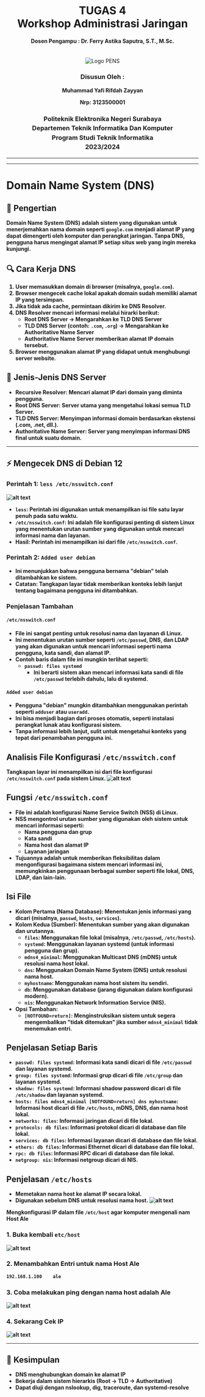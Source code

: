 <div align="center">
  <h1 style="text-align: center;font-weight: bold">TUGAS 4<br>Workshop Administrasi Jaringan</h1>
  <h4 style="text-align: center;">Dosen Pengampu : Dr. Ferry Astika Saputra, S.T., M.Sc.</h4>
</div>
<br />
<div align="center">
  <img src="https://upload.wikimedia.org/wikipedia/id/4/44/Logo_PENS.png" alt="Logo PENS">
  <h3 style="text-align: center;">Disusun Oleh : <br></h3>
  <p style="text-align: center;">
    <strong>Muhammad Yafi Rifdah Zayyan
    <p style="text-align: center;">
    <strong>Nrp: 3123500001</strong></p>
  </p>

<h3 style="text-align: center;line-height: 1.5">Politeknik Elektronika Negeri Surabaya<br>Departemen Teknik Informatika Dan Komputer<br>Program Studi Teknik Informatika<br>2023/2024</h3>
  <hr><hr>
</div>

# Domain Name System (DNS)

## 📌 Pengertian
**Domain Name System (DNS)** adalah sistem yang digunakan untuk menerjemahkan **nama domain** seperti `google.com` menjadi **alamat IP** yang dapat dimengerti oleh komputer dan perangkat jaringan.
Tanpa DNS, pengguna harus mengingat alamat IP setiap situs web yang ingin mereka kunjungi.

## 🔍 Cara Kerja DNS
1. **User memasukkan domain** di browser (misalnya, `google.com`).
2. **Browser mengecek cache lokal** apakah domain sudah memiliki alamat IP yang tersimpan.
3. **Jika tidak ada cache**, permintaan dikirim ke **DNS Resolver**.
4. **DNS Resolver** mencari informasi melalui hirarki berikut:
   - **Root DNS Server** → Mengarahkan ke **TLD DNS Server**
   - **TLD DNS Server** (contoh: `.com`, `.org`) → Mengarahkan ke **Authoritative Name Server**
   - **Authoritative Name Server** memberikan alamat IP domain tersebut.
5. **Browser menggunakan alamat IP** yang didapat untuk menghubungi server website.

## 📂 Jenis-Jenis DNS Server
- **Recursive Resolver**: Mencari alamat IP dari domain yang diminta pengguna.
- **Root DNS Server**: Server utama yang mengetahui lokasi semua **TLD Server**.
- **TLD DNS Server**: Menyimpan informasi domain berdasarkan ekstensi (.com, .net, dll.).
- **Authoritative Name Server**: Server yang menyimpan informasi DNS final untuk suatu domain.
---


## ⚡ Mengecek DNS di Debian 12

### Perintah 1: `less /etc/nsswitch.conf`
![alt text](image.png)

* `less`: Perintah ini digunakan untuk menampilkan isi file satu layar penuh pada satu waktu.
* `/etc/nsswitch.conf`: Ini adalah file konfigurasi penting di sistem Linux yang menentukan urutan sumber yang digunakan untuk mencari informasi nama dan layanan.
* **Hasil**: Perintah ini menampilkan isi dari file `/etc/nsswitch.conf`.

### Perintah 2: `Added user debian`

* Ini menunjukkan bahwa pengguna bernama "debian" telah ditambahkan ke sistem.
* **Catatan**: Tangkapan layar tidak memberikan konteks lebih lanjut tentang bagaimana pengguna ini ditambahkan.

### Penjelasan Tambahan

#### `/etc/nsswitch.conf`

* File ini sangat penting untuk resolusi nama dan layanan di Linux.
* Ini menentukan urutan sumber seperti `/etc/passwd`, DNS, dan LDAP yang akan digunakan untuk mencari informasi seperti nama pengguna, kata sandi, dan alamat IP.
* Contoh baris dalam file ini mungkin terlihat seperti:
    * `passwd: files systemd`
        * Ini berarti sistem akan mencari informasi kata sandi di file `/etc/passwd` terlebih dahulu, lalu di systemd.

#### `Added user debian`

* Pengguna "debian" mungkin ditambahkan menggunakan perintah seperti `adduser` atau `useradd`.
* Ini bisa menjadi bagian dari proses otomatis, seperti instalasi perangkat lunak atau konfigurasi sistem.
* Tanpa informasi lebih lanjut, sulit untuk mengetahui konteks yang tepat dari penambahan pengguna ini.

## Analisis File Konfigurasi `/etc/nsswitch.conf`

Tangkapan layar ini menampilkan isi dari file konfigurasi `/etc/nsswitch.conf` pada sistem Linux.
![alt text](image-1.png)

## Fungsi `/etc/nsswitch.conf`

* File ini adalah konfigurasi **Name Service Switch (NSS)** di Linux.
* NSS mengontrol urutan sumber yang digunakan oleh sistem untuk mencari informasi seperti:
    * Nama pengguna dan grup
    * Kata sandi
    * Nama host dan alamat IP
    * Layanan jaringan
* Tujuannya adalah untuk memberikan fleksibilitas dalam mengonfigurasi bagaimana sistem mencari informasi ini, memungkinkan penggunaan berbagai sumber seperti file lokal, DNS, LDAP, dan lain-lain.

## Isi File

* **Kolom Pertama (Nama Database):** Menentukan jenis informasi yang dicari (misalnya, `passwd`, `hosts`, `services`).
* **Kolom Kedua (Sumber):** Menentukan sumber yang akan digunakan dan urutannya.
    * `files`: Menggunakan file lokal (misalnya, `/etc/passwd`, `/etc/hosts`).
    * `systemd`: Menggunakan layanan systemd (untuk informasi pengguna dan grup).
    * `mdns4_minimal`: Menggunakan Multicast DNS (mDNS) untuk resolusi nama host lokal.
    * `dns`: Menggunakan Domain Name System (DNS) untuk resolusi nama host.
    * `myhostname`: Menggunakan nama host sistem itu sendiri.
    * `db`: Menggunakan database (jarang digunakan dalam konfigurasi modern).
    * `nis`: Menggunakan Network Information Service (NIS).
* **Opsi Tambahan:**
    * `[NOTFOUND=return]`: Menginstruksikan sistem untuk segera mengembalikan "tidak ditemukan" jika sumber `mdns4_minimal` tidak menemukan entri.

## Penjelasan Setiap Baris

* **`passwd: files systemd`**: Informasi kata sandi dicari di file `/etc/passwd` dan layanan systemd.
* **`group: files systemd`**: Informasi grup dicari di file `/etc/group` dan layanan systemd.
* **`shadow: files systemd`**: Informasi shadow password dicari di file `/etc/shadow` dan layanan systemd.
* **`hosts: files mdns4_minimal [NOTFOUND=return] dns myhostname`**: Informasi host dicari di file `/etc/hosts`, mDNS, DNS, dan nama host lokal.
* **`networks: files`**: Informasi jaringan dicari di file lokal.
* **`protocols: db files`**: Informasi protokol dicari di database dan file lokal.
* **`services: db files`**: Informasi layanan dicari di database dan file lokal.
* **`ethers: db files`**: Informasi Ethernet dicari di database dan file lokal.
* **`rpc: db files`**: Informasi RPC dicari di database dan file lokal.
* **`netgroup: nis`**: Informasi netgroup dicari di NIS.

## Penjelasan `/etc/hosts`

* Memetakan nama host ke alamat IP secara lokal.
* Digunakan sebelum DNS untuk resolusi nama host.
![alt text](image-2.png)

Mengkonfigurasi IP dalam file **`/etc/host`** agar komputer mengenali nam Host **Ale**

### 1. Buka kembali **`etc/host`**
![alt text](image-3.png)

### 2. Menambahkan Entri untuk nama Host Ale
```bash
192.168.1.100    ale
```

### 3. Coba melakukan ping dengan nama host adalah Ale
![alt text](image-4.png)

### 4. Sekarang Cek IP
![alt text](image-5.png)

---

## 🎯 Kesimpulan
- DNS menghubungkan **domain** ke **alamat IP**
- Bekerja dalam sistem **hierarkis** (Root → TLD → Authoritative)
- Dapat diuji dengan **nslookup, dig, traceroute, dan systemd-resolve**
